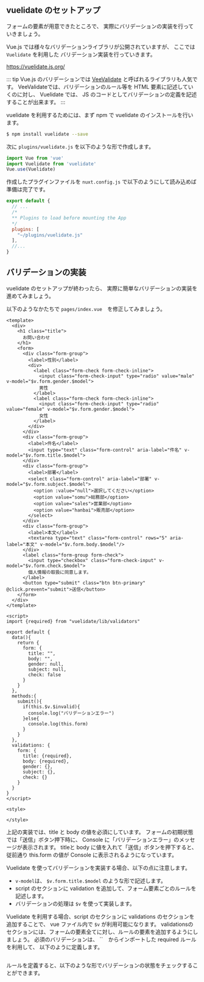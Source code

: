 ## vuelidate のセットアップ

フォームの要素が用意できたところで、
実際にバリデーションの実装を行っていきましょう。

Vue.js では様々なバリデーションライブラリが公開されていますが、
ここでは `Vuelidate` を利用した バリデーション実装を行っていきます。

https://vuelidate.js.org/

::: tip
Vue.js のバリデーションでは [VeeValidate](https://logaretm.github.io/vee-validate/) と呼ばれるライブラリも人気です。
VeeValidateでは、バリデーションのルール等を HTML 要素に記述していくのに対し、
Vuelidate では、 JS のコードとしてバリデーションの定義を記述することが出来ます。
:::


vuelidate を利用するためには、まず npm で vuelidate のインストールを行います。

```bash
$ npm install vuelidate --save
```

次に `plugins/vuelidate.js` を以下のような形で作成します。

```js
import Vue from 'vue'
import Vuelidate from 'vuelidate'
Vue.use(Vuelidate)
```

作成したプラグインファイルを `nuxt.config.js` で以下のようにして読み込めば準備は完了です。

```js
export default {
  // ...
  /*
  ** Plugins to load before mounting the App
  */
  plugins: [
    "~/plugins/vuelidate.js"
  ],
  //...
}
```

## バリデーションの実装

vuelidate のセットアップが終わったら、
実際に簡単なバリデーションの実装を進めてみましょう。

以下のようなかたちで `pages/index.vue`　を修正してみましょう。

```vue
<template>
  <div>
    <h1 class="title">
      お問い合わせ
    </h1>
    <form>
      <div class="form-group">
        <label>性別</label>
        <div>
          <label class="form-check form-check-inline">
            <input class="form-check-input" type="radio" value="male" v-model="$v.form.gender.$model">
            男性
          </label>
          <label class="form-check form-check-inline">
            <input class="form-check-input" type="radio" value="female" v-model="$v.form.gender.$model">
            女性
          </label>
        </div>
      </div>
      <div class="form-group">
        <label>件名</label>
        <input type="text" class="form-control" aria-label="件名" v-model="$v.form.title.$model">
      </div>
      <div class="form-group">
        <label>部署</label>
        <select class="form-control" aria-label="部署" v-model="$v.form.subject.$model">
          <option :value="null">選択してください</option>
          <option value="somu">総務部</option>
          <option value="sales">営業部</option>
          <option value="hanbai">販売部</option>
        </select>
      </div>
      <div class="form-group">
        <label>本文</label>
        <textarea type="text" class="form-control" rows="5" aria-label="本文" v-model="$v.form.body.$model"/>
      </div>
      <label class="form-group form-check">
        <input type="checkbox" class="form-check-input" v-model="$v.form.check.$model">
        個人情報の取扱に同意します。
      </label>
      <button type="submit" class="btn btn-primary" @click.prevent="submit">送信</button>
    </form>
  </div>
</template>

<script>
import {required} from "vuelidate/lib/validators"

export default {
  data(){
    return {
      form: {
        title: "",
        body: "",
        gender: null,
        subject: null,
        check: false
      }
    }
  },
  methods:{
    submit(){
      if(this.$v.$invalid){
        console.log("バリデーションエラー")
      }else{
        console.log(this.form)
      }
    }
  },
  validations: {
    form: {
      title: {required},
      body: {required},
      gender: {},
      subject: {},
      check: {}
    }
  }
}
</script>

<style>

</style>

```

上記の実装では、title と body の値を必須にしています。
フォームの初期状態では「送信」ボタン押下時に、
Console に「バリデーションエラー」のメッセージが表示されます。
titleと body に値を入れて「送信」ボタンを押下すると、
従前通り this.form の値が Console に表示されるようになっています。

Vuelidate を使ってバリデーションを実装する場合、以下の点に注意します。

- `v-model`は、 `$v.form.title.$model` のような形で記述します。
- script のセクションに validation を追加して、フォーム要素ごとのルールを記述します。
- バリデーションの処理は `$v` を使って実装します。

Vuelidate を利用する場合、script のセクションに validations のセクションを追加することで、
vue ファイル内で `$v` が利用可能になります。
validationsのセクションには、フォームの要素全てに対し、ルールの要素を追加するようにしましょう。
必須のバリデーションは、 ``　からインポートした required ルールを利用して、
以下のように定義します。

```

```

ルールを定義すると、以下のような形でバリデーションの状態をチェックすることができます。

```

```


